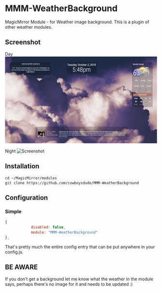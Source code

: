 # MMM-WeatherBackground
MagicMirror Module - for Weather image background. This is a plugin of other weather modules.

## Screenshot
  Day
![Screenshot](scr.png)

  Night 
![Screenshot](scr1.png)


## Installation
```shell
cd ~/MagicMirror/modules
git clone https://github.com/cowboysdude/MMM-WeatherBackground
```

## Configuration
### Simple
```javascript
{
            disabled: false,
            module: "MMM-WeatherBackground"  
}, 
``` 
That's pretty much the entire config entry that can be put anywhere in your config.js.
## BE AWARE
If you don't get a background let me know what the weather in the module says, perhaps there's no image for it and needs to be updated :)

